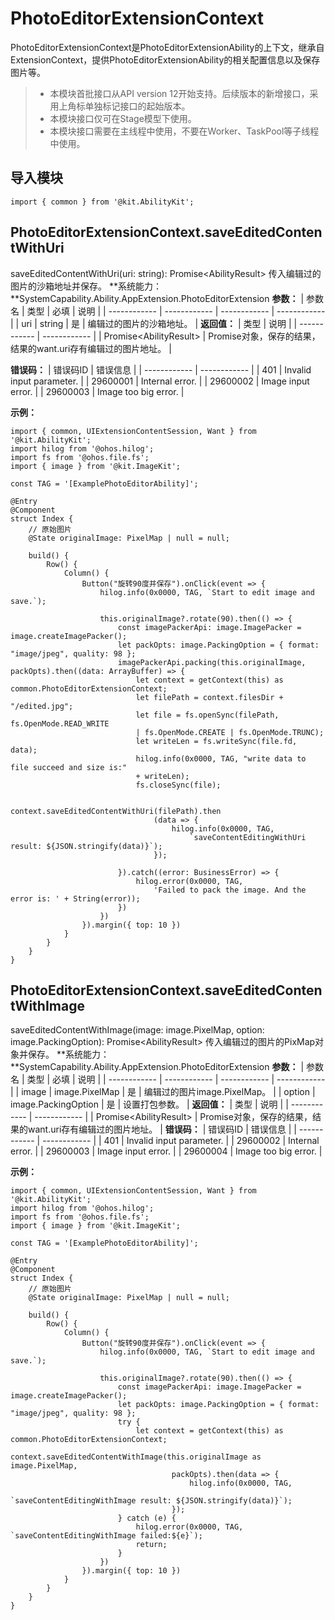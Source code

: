 # PhotoEditorExtensionContext
PhotoEditorExtensionContext是PhotoEditorExtensionAbility的上下文，继承自ExtensionContext，提供PhotoEditorExtensionAbility的相关配置信息以及保存图片等。
> - 本模块首批接口从API version 12开始支持。后续版本的新增接口，采用上角标单独标记接口的起始版本。
> - 本模块接口仅可在Stage模型下使用。
> - 本模块接口需要在主线程中使用，不要在Worker、TaskPool等子线程中使用。

## 导入模块
`import { common } from '@kit.AbilityKit';`

## PhotoEditorExtensionContext.saveEditedContentWithUri
saveEditedContentWithUri(uri: string): Promise\<AbilityResult\>
传入编辑过的图片的沙箱地址并保存。
**系统能力：**SystemCapability.Ability.AppExtension.PhotoEditorExtension
**参数：**
| 参数名  | 类型  | 必填  | 说明  |
| ------------ | ------------ | ------------ | ------------ |
| uri | string  | 是  | 编辑过的图片的沙箱地址。  |
**返回值：**
|  类型 | 说明  |
| ------------ | ------------ |
| Promise\<AbilityResult\> | Promise对象，保存的结果，结果的want.uri存有编辑过的图片地址。  |

**错误码：**
|  错误码ID | 错误信息  |
| ------------ | ------------ |
| 401  | Invalid input parameter.  |
| 29600001  | Internal error. |
| 29600002  |  Image input error. |
| 29600003  |  Image too big error. |

**示例：**
```
import { common, UIExtensionContentSession, Want } from '@kit.AbilityKit';
import hilog from '@ohos.hilog';
import fs from '@ohos.file.fs';
import { image } from '@kit.ImageKit';

const TAG = '[ExamplePhotoEditorAbility]';

@Entry
@Component
struct Index {
    // 原始图片
    @State originalImage: PixelMap | null = null;

    build() {
        Row() {
            Column() {
                Button("旋转90度并保存").onClick(event => {
                    hilog.info(0x0000, TAG, `Start to edit image and save.`);

                    this.originalImage?.rotate(90).then(() => {
                        const imagePackerApi: image.ImagePacker = image.createImagePacker();
                        let packOpts: image.PackingOption = { format: "image/jpeg", quality: 98 };
                        imagePackerApi.packing(this.originalImage, packOpts).then((data: ArrayBuffer) => {
                            let context = getContext(this) as common.PhotoEditorExtensionContext;                            
                            let filePath = context.filesDir + "/edited.jpg";
                            let file = fs.openSync(filePath, fs.OpenMode.READ_WRITE 
                            | fs.OpenMode.CREATE | fs.OpenMode.TRUNC);
                            let writeLen = fs.writeSync(file.fd, data);
                            hilog.info(0x0000, TAG, "write data to file succeed and size is:" 
                            + writeLen);
                            fs.closeSync(file);

                            context.saveEditedContentWithUri(filePath).then
                                (data => {
                                    hilog.info(0x0000, TAG,
                                        `saveContentEditingWithUri result: ${JSON.stringify(data)}`);
                                });

                        }).catch((error: BusinessError) => {
                            hilog.error(0x0000, TAG,
                                'Failed to pack the image. And the error is: ' + String(error));
                        })
                    })
                }).margin({ top: 10 })
            }
        }
    }
}

```
## PhotoEditorExtensionContext.saveEditedContentWithImage
saveEditedContentWithImage(image: image.PixelMap, option: image.PackingOption): Promise\<AbilityResult\>
传入编辑过的图片的PixMap对象并保存。
**系统能力：**SystemCapability.Ability.AppExtension.PhotoEditorExtension
**参数：**
| 参数名  | 类型  | 必填  | 说明  |
| ------------ | ------------ | ------------ | ------------ |
| image | image.PixelMap  | 是  | 编辑过的图片image.PixelMap。  |
| option  | image.PackingOption  |  是 | 设置打包参数。  |
**返回值：**
|  类型 | 说明  |
| ------------ | ------------ |
| Promise\<AbilityResult\> | Promise对象，保存的结果，结果的want.uri存有编辑过的图片地址。  |
**错误码：**
|  错误码ID | 错误信息  |
| ------------ | ------------ |
| 401  | Invalid input parameter.  |
| 29600002  | Internal error. |
| 29600003  |  Image input error. |
| 29600004  |  Image too big error. |

**示例：**
```
import { common, UIExtensionContentSession, Want } from '@kit.AbilityKit';
import hilog from '@ohos.hilog';
import fs from '@ohos.file.fs';
import { image } from '@kit.ImageKit';

const TAG = '[ExamplePhotoEditorAbility]';

@Entry
@Component
struct Index {
    // 原始图片
    @State originalImage: PixelMap | null = null;

    build() {
        Row() {
            Column() {
                Button("旋转90度并保存").onClick(event => {
                    hilog.info(0x0000, TAG, `Start to edit image and save.`);

                    this.originalImage?.rotate(90).then(() => {
                        const imagePackerApi: image.ImagePacker = image.createImagePacker();
                        let packOpts: image.PackingOption = { format: "image/jpeg", quality: 98 };
                        try {
                            let context = getContext(this) as common.PhotoEditorExtensionContext; 
                            context.saveEditedContentWithImage(this.originalImage as image.PixelMap,
                                    packOpts).then(data => {
                                        hilog.info(0x0000, TAG,
                                            `saveContentEditingWithImage result: ${JSON.stringify(data)}`);
                                    });
                        } catch (e) {
                            hilog.error(0x0000, TAG, `saveContentEditingWithImage failed:${e}`);
                            return;
                        }
                    })
                }).margin({ top: 10 })
            }
        }
    }
}

```